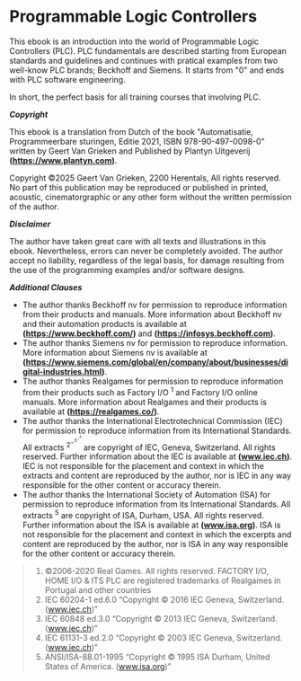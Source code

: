 # Programmable Logic Controllers

This ebook is an introduction into the world of Programmable Logic Controllers (PLC). 
PLC fundamentals are described starting from European standards and guidelines and continues with pratical examples from two well-know PLC brands; Beckhoff and Siemens.
It starts from "0" and ends with PLC software engineering.

In short, the perfect basis for all training courses that involving PLC.

***Copyright***

This ebook is a translation from Dutch of the book "Automatisatie, Programmeerbare sturingen, Editie 2021, ISBN 978-90-497-0098-0" written by Geert Van Grieken and Published by Plantyn Uitgeverij **(https://www.plantyn.com)**.

Copyright ©2025 Geert Van Grieken, 2200 Herentals, All rights reserved. No part of this publication may be reproduced or published in printed, acoustic, cinematorgraphic or any other form without the written permission of the author.

***Disclaimer***

The author have taken great care with all texts and illustrations in this ebook. Nevertheless, errors can never be completely avoided. 
The author accept no liability, regardless of the legal basis, for damage resulting from the use of the programming examples and/or software designs.

***Additional Clauses***

- The author thanks Beckhoff nv for permission to reproduce information from their products and manuals. More information about Beckhoff nv and their automation products is available at **(https://www.beckhoff.com/)** and **(https://infosys.beckhoff.com)**.
- The author thanks Siemens nv for permission to reproduce information. More information about Siemens nv is available at **(https://www.siemens.com/global/en/company/about/businesses/digital-industries.html)**.
- The author thanks Realgames for permission to reproduce information from their products such as Factory I/O $^1$ and Factory I/O online manuals. More information about Realgames and their products is available at **(https://realgames.co/)**.
- The author thanks the International Electrotechnical Commission (IEC) for permission to reproduce information from its International Standards. All extracts $^2^-^3^-^4$ are copyright of IEC, Geneva, Switzerland. All rights reserved. Further information about the IEC is available at **(www.iec.ch)**. IEC is not responsible for the placement and context in which the extracts and content are reproduced by the author, nor is IEC in any way responsible for the other content or accuracy therein.
- The author thanks the International Society of Automation (ISA) for permission to reproduce information from its International Standards. All extracts $^5$ are copyright of ISA, Durham, USA. All rights reserved. Further information about the ISA is available at **(www.isa.org)**. ISA is not responsible for the placement and context in which the excerpts and content are reproduced by the author, nor is ISA in any way responsible for the other content or accuracy therein.

> 1. ©2006-2020 Real Games. All rights reserved. FACTORY I/O, HOME I/O & ITS PLC are registered trademarks of Realgames in Portugal and other countries
> 2. IEC 60204-1 ed.6.0  “Copyright © 2016 IEC Geneva, Switzerland. (www.iec.ch)”  
> 3. IEC 60848 ed.3.0  “Copyright © 2013 IEC Geneva, Switzerland. (www.iec.ch)” 
> 4. IEC 61131-3 ed.2.0  “Copyright © 2003 IEC Geneva, Switzerland. (www.iec.ch)” 
> 5. ANSI/ISA-88.01-1995 “Copyright © 1995 ISA Durham, United States of America. (www.isa.org)”
